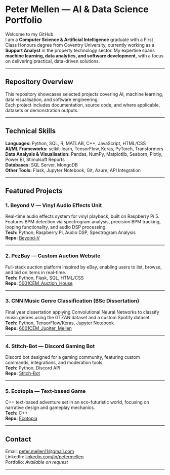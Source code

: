 # Peter Mellen — AI & Data Science Portfolio

Welcome to my GitHub.  
I am a **Computer Science & Artificial Intelligence** graduate with a First Class Honours degree from Coventry University, currently working as a **Support Analyst** in the property technology sector. My expertise spans **machine learning, data analytics, and software development**, with a focus on delivering practical, data-driven solutions.

---

## Repository Overview

This repository showcases selected projects covering AI, machine learning, data visualisation, and software engineering.  
Each project includes documentation, source code, and where applicable, datasets or demonstration outputs.

---

## Technical Skills

**Languages:** Python, SQL, R, MATLAB, C++, JavaScript, HTML/CSS  
**AI/ML Frameworks:** scikit-learn, TensorFlow, Keras, PyTorch, Transformers  
**Data Analysis & Visualisation:** Pandas, NumPy, Matplotlib, Seaborn, Plotly, Power BI, Stimulsoft Reports  
**Databases:** SQL Server, MongoDB  
**Other Tools:** Flask, Jupyter Notebook, Git, Azure, API Integration

---

## Featured Projects

### 1. Beyond V — Vinyl Audio Effects Unit
Real-time audio effects system for vinyl playback, built on Raspberry Pi 5. Features BPM detection via spectrogram analysis, precision BPM tracking, looping functionality, and audio DSP processing.  
**Tech:** Python, Raspberry Pi, Audio DSP, Spectrogram Analysis  
**Repo:** [Beyond-V](https://github.com/Jupiter-mellen/Beyond-V)

---

### 2. PezBay — Custom Auction Website
Full-stack auction platform inspired by eBay, enabling users to list, browse, and bid on items in real-time.  
**Tech:** Python, Flask, SQL, HTML/CSS  
**Repo:** [5001CEM_Auction_House](https://github.com/Jupiter-mellen/5001CEM_Auction_House)

---

### 3. CNN Music Genre Classification (BSc Dissertation)
Final year dissertation applying Convolutional Neural Networks to classify music genres using the GTZAN dataset and a custom Spotify dataset.  
**Tech:** Python, TensorFlow/Keras, Jupyter Notebook  
**Repo:** [6001CEM_Jupiter_Mellen](https://github.com/Jupiter-mellen/6001CEM_Jupiter_Mellen)

---

### 4. Stitch-Bot — Discord Gaming Bot
Discord bot designed for a gaming community, featuring custom commands, integrations, and moderation tools.  
**Tech:** Python, Discord API  
**Repo:** [Stitch-Bot](https://github.com/Jupiter-mellen/Stitch-Bot)

---

### 5. Ecotopia — Text-based Game
C++ text-based adventure set in an eco-futuristic world, focusing on narrative design and gameplay mechanics.  
**Tech:** C++  
**Repo:** [Ecotopia](https://github.com/Jupiter-mellen/Ecotopia)

---

## Contact

Email: [peter.mellen11@gmail.com](mailto:peter.mellen11@gmail.com)  
LinkedIn: [linkedin.com/in/petermellen](https://linkedin.com/in/petermellen)  
Portfolio: *Available on request*

---
